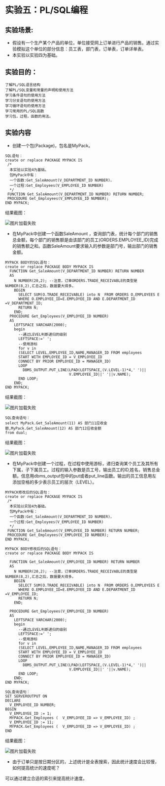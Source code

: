 # 实验五：PL/SQL编程 
## 实验场景:
- 假设有一个生产某个产品的单位，单位接受网上订单进行产品的销售。通过实验模拟这个单位的部分信息：员工表，部门表，订单表，订单详单表。
- 本实验以实验四为基础。
## 实验目的：
```
了解PL/SQL语言结构
了解PL/SQL变量和常量的声明和使用方法
学习条件语句的使用方法
学习分支语句的使用方法
学习循环语句的使用方法
学习常用的PL/SQL函数
学习包，过程，函数的用法。
```
## 实验内容
- 创建一个包(Package)，包名是MyPack。
~~~
SQL语句：
create or replace PACKAGE MYPACK IS 
 /*
  本实验以实验4为基础。
  包MyPack中有：
  一个函数:Get_SaleAmount(V_DEPARTMENT_ID NUMBER)，
  一个过程:Get_Employees(V_EMPLOYEE_ID NUMBER)
  */
 FUNCTION Get_SaleAmount(V_DEPARTMENT_ID NUMBER) RETURN NUMBER;
 PROCEDURE Get_Employees(V_EMPLOYEE_ID NUMBER);
END MYPACK;
~~~
结果截图：

![图片加载失败](https://github.com/hwrbox/Oracle/blob/master/%E6%B5%8B%E8%AF%95/5-1.PNG)

- 在MyPack中创建一个函数SaleAmount ，查询部门表，统计每个部门的销售总金额，每个部门的销售额是由该部门的员工(ORDERS.EMPLOYEE_ID)完成的销售额之和。函数SaleAmount要求输入的参数是部门号，输出部门的销售金额。
~~~
MYPACK BODY的SQL语句：
create or replace PACKAGE BODY MYPACK IS
  FUNCTION Get_SaleAmount(V_DEPARTMENT_ID NUMBER) RETURN NUMBER 
  AS
    N NUMBER(20,2); --注意，订单ORDERS.TRADE_RECEIVABLE的类型是NUMBER(8,2),汇总之后，数据要大得多。
    BEGIN
      SELECT SUM(O.TRADE_RECEIVABLE) into N  FROM ORDERS O,EMPLOYEES E
      WHERE O.EMPLOYEE_ID=E.EMPLOYEE_ID AND E.DEPARTMENT_ID =V_DEPARTMENT_ID;
      RETURN N;
    END;
  PROCEDURE Get_Employees(V_EMPLOYEE_ID NUMBER) 
  AS
    LEFTSPACE VARCHAR(2000);
    begin
      --通过LEVEL判断递归的级别
      LEFTSPACE:=' ';
      --使用游标
      for v in
      (SELECT LEVEL,EMPLOYEE_ID,NAME,MANAGER_ID FROM employees
      START WITH EMPLOYEE_ID = V_EMPLOYEE_ID
      CONNECT BY PRIOR EMPLOYEE_ID = MANAGER_ID)
      LOOP
        DBMS_OUTPUT.PUT_LINE(LPAD(LEFTSPACE,(V.LEVEL-1)*4,' ')||
                             V.EMPLOYEE_ID||' '||v.NAME);
      END LOOP;
    END;
END MYPACK;
~~~
结果截图：

![图片加载失败](https://github.com/hwrbox/Oracle/blob/master/%E6%B5%8B%E8%AF%95/5-2.PNG)

~~~
SQL查询语句：
select MyPack.Get_SaleAmount(11) AS 部门11应收金额,MyPack.Get_SaleAmount(12) AS 部门12应收金额 
from dual;
~~~
结果截图：

![图片加载失败](https://github.com/hwrbox/Oracle/blob/master/%E6%B5%8B%E8%AF%95/5-3.PNG)

- 在MyPack中创建一个过程，在过程中使用游标，递归查询某个员工及其所有下属，子下属员工。过程的输入参数是员工号，输出员工的ID,姓名，销售总金额。信息用dbms_output包中的put或者put_line函数。输出的员工信息用左添加空格的多少表示员工的层次（LEVEL）。
~~~
MYPACK修改后的SQL语句：
create or replace PACKAGE MYPACK IS 
 /*
  本实验以实验4为基础。
  包MyPack中有：
  一个函数:Get_SaleAmount(V_DEPARTMENT_ID NUMBER)，
  一个过程:Get_Employees(V_EMPLOYEE_ID NUMBER)
  */
 FUNCTION Get_SaleAmount(V_EMPLOYEE_ID NUMBER) RETURN NUMBER;
 PROCEDURE Get_Employees(V_EMPLOYEE_ID NUMBER);
END MYPACK;
~~~
~~~
MYPACK BODY修改后的SQL语句：
create or replace PACKAGE BODY MYPACK IS

  FUNCTION Get_SaleAmount(V_EMPLOYEE_ID NUMBER) RETURN NUMBER 
  AS
    N NUMBER(20,2); --注意，订单ORDERS.TRADE_RECEIVABLE的类型是NUMBER(8,2),汇总之后，数据要大得多。
    BEGIN
      SELECT SUM(O.TRADE_RECEIVABLE) into N  FROM ORDERS O,EMPLOYEES E
      WHERE O.EMPLOYEE_ID=E.EMPLOYEE_ID AND E.DEPARTMENT_ID =V_EMPLOYEE_ID;
      RETURN N;
    END;

  PROCEDURE Get_Employees(V_EMPLOYEE_ID NUMBER) 
  AS
    LEFTSPACE VARCHAR(2000);
    begin
      --通过LEVEL判断递归的级别
      LEFTSPACE:=' ';
      --使用游标
      for v in
      (SELECT LEVEL,EMPLOYEE_ID,NAME,MANAGER_ID FROM employees
      START WITH EMPLOYEE_ID = V_EMPLOYEE_ID
      CONNECT BY PRIOR EMPLOYEE_ID = MANAGER_ID)
      LOOP
        DBMS_OUTPUT.PUT_LINE(LPAD(LEFTSPACE,(V.LEVEL-1)*4,' ')||
                             V.EMPLOYEE_ID||' '||v.NAME);
      END LOOP;
    END;
END MYPACK;
~~~

~~~
SQL查询语句：
SET SERVEROUTPUT ON
DECLARE
  V_EMPLOYEE_ID NUMBER;    
BEGIN
  V_EMPLOYEE_ID := 1;
  MYPACK.Get_Employees (  V_EMPLOYEE_ID => V_EMPLOYEE_ID) ;  
  V_EMPLOYEE_ID := 11;
  MYPACK.Get_Employees (  V_EMPLOYEE_ID => V_EMPLOYEE_ID) ;    
END
~~~
结果截图：

![图片加载失败](https://github.com/hwrbox/Oracle/blob/master/%E6%B5%8B%E8%AF%95/5-4.PNG)

- 由于订单只是按日期分区的，上述统计是全表搜索，因此统计速度会比较慢，如何提高统计的速度呢？

 可以通过建立合适的索引来提高统计速度。
